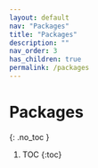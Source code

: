 ```yaml
---
layout: default
nav: "Packages"
title: "Packages"
description: ""
nav_order: 3
has_children: true
permalink: /packages
---
```


# Packages
{: .no_toc }

1. TOC
{:toc}
